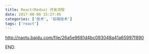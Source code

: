 ```yaml
---
title: React(Redux) 开发流程
date: 2017-08-06 15:27:45
categories: ['技术', '前端技术']
tags: ['react']
---
```


<http://naotu.baidu.com/file/26a5e9681d4bc093048a41a65997f890>

END.
